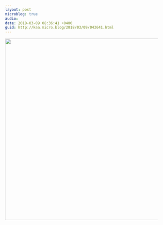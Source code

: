```yaml
---
layout: post
microblog: true
audio: 
date: 2018-03-09 08:36:41 +0400
guid: http://kaa.micro.blog/2018/03/09/043641.html
---
```



<img src="https://www.kaa.bz/uploads/2018/37cddb9b14.jpg" width="600" height="600" />

